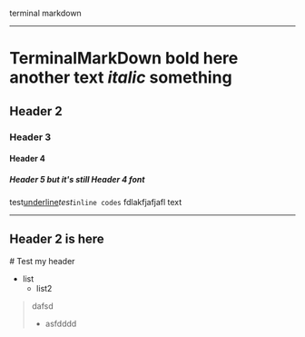 <bhr>terminal  markdown</bhr>

---

# TerminalMarkDown **bold here** another text *italic* something

## Header 2

### Header 3

#### Header 4

##### Header 5 but it's still Header 4 font

test<u>underline</u>*test*`inline codes`
fdlakfjafjafl
text

---

## Header 2 is here

\# Test my header

- list
    - list2

> dafsd
> - asfdddd